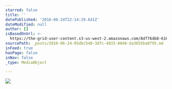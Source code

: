 ```yaml
---
starred: false
title: ''
datePublished: '2016-06-24T22:14:29.641Z'
dateModified: null
author: []
isBasedOnUrl: >-
  https://the-grid-user-content.s3-us-west-2.amazonaws.com/8df76db8-616a-4f32-8d0d-43742cd17bdc.jpg
sourcePath: _posts/2016-06-24-05dbc540-3d7c-4833-8040-da3655ba0f95.md
inFeed: true
hasPage: false
inNav: false
_type: MediaObject

---
```

![](https://the-grid-user-content.s3-us-west-2.amazonaws.com/8df76db8-616a-4f32-8d0d-43742cd17bdc.jpg)